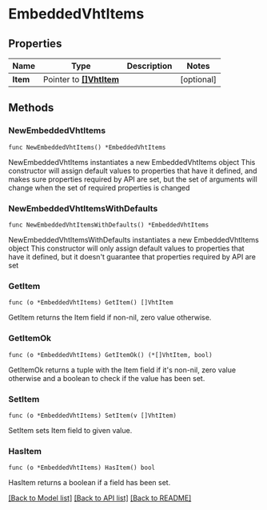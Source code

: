 <!--
Copyright (C) 2020-2025 Arm Limited or its affiliates and Contributors. All rights reserved.
SPDX-License-Identifier: Apache-2.0
-->
# EmbeddedVhtItems

## Properties

Name | Type | Description | Notes
------------ | ------------- | ------------- | -------------
**Item** | Pointer to [**[]VhtItem**](VhtItem.md) |  | [optional] 

## Methods

### NewEmbeddedVhtItems

`func NewEmbeddedVhtItems() *EmbeddedVhtItems`

NewEmbeddedVhtItems instantiates a new EmbeddedVhtItems object
This constructor will assign default values to properties that have it defined,
and makes sure properties required by API are set, but the set of arguments
will change when the set of required properties is changed

### NewEmbeddedVhtItemsWithDefaults

`func NewEmbeddedVhtItemsWithDefaults() *EmbeddedVhtItems`

NewEmbeddedVhtItemsWithDefaults instantiates a new EmbeddedVhtItems object
This constructor will only assign default values to properties that have it defined,
but it doesn't guarantee that properties required by API are set

### GetItem

`func (o *EmbeddedVhtItems) GetItem() []VhtItem`

GetItem returns the Item field if non-nil, zero value otherwise.

### GetItemOk

`func (o *EmbeddedVhtItems) GetItemOk() (*[]VhtItem, bool)`

GetItemOk returns a tuple with the Item field if it's non-nil, zero value otherwise
and a boolean to check if the value has been set.

### SetItem

`func (o *EmbeddedVhtItems) SetItem(v []VhtItem)`

SetItem sets Item field to given value.

### HasItem

`func (o *EmbeddedVhtItems) HasItem() bool`

HasItem returns a boolean if a field has been set.


[[Back to Model list]](../README.md#documentation-for-models) [[Back to API list]](../README.md#documentation-for-api-endpoints) [[Back to README]](../README.md)


